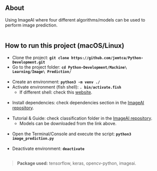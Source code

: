
## About
Using ImageAI where four different algorithms/models can be used to perform image prediction.
\
&nbsp;

## How to run this project (macOS/Linux)
* Clone the project: **`git clone https://github.com/jemtca/Python-Development.git`**
* Go to the project folder: **`cd Python-Development/Machine\ Learning/Image\ Prediction/`**
\
&nbsp;
* Create an environment: **`python3 -m venv ./`**
* Activate environment (fish shell): **`. bin/activate.fish`**
    * If different shell: check this [website](https://docs.python.org/3/library/venv.html).
\
&nbsp;
* Install dependencies: check dependencies section in the [ImageAI repository](https://github.com/OlafenwaMoses/ImageAI#dependencies).
\
&nbsp;
* Tutorial & Guide: check classification folder in the [ImageAI repository](https://github.com/OlafenwaMoses/ImageAI/blob/master/imageai/Classification/README.md).
    * Models can be downloaded from the link above.
\
&nbsp;
* Open the Terminal/Console and execute the script: **`python3 image_prediction.py`**
\
&nbsp;
* Deactivate environment: **`deactivate`**
\
&nbsp;

> **Package used:** tensorflow, keras, opencv-python, imageai.

